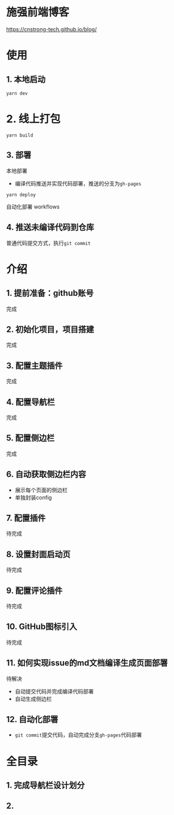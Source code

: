 # 施强前端博客

https://cnstrong-tech.github.io/blog/


# 使用
## 1. 本地启动
```shell
yarn dev
```

# 2. 线上打包
```shell
yarn build
```

## 3. 部署

本地部署
- 编译代码推送并实现代码部署，推送的分支为`gh-pages`
```shell
yarn deploy
```

自动化部署
workflows

## 4. 推送未编译代码到仓库
普通代码提交方式，执行`git commit` 


# 介绍
## 1. 提前准备：github账号
完成

##  2. 初始化项目，项目搭建
完成

## 3. 配置主题插件
完成

## 4. 配置导航栏
完成

## 5. 配置侧边栏
完成

## 6. 自动获取侧边栏内容
  - 展示每个页面的侧边栏
  - 单独封装config
  
## 7. 配置插件
待完成
## 8. 设置封面启动页
待完成

## 9. 配置评论插件
待完成

##  10. GitHub图标引入
待完成

## 11. 如何实现issue的md文档编译生成页面部署
待解决
- 自动提交代码并完成编译代码部署
- 自动生成侧边栏

## 12. 自动化部署
- `git commit`提交代码，自动完成分支`gh-pages`代码部署


# 全目录

## 1. 完成导航栏设计划分


## 2. 